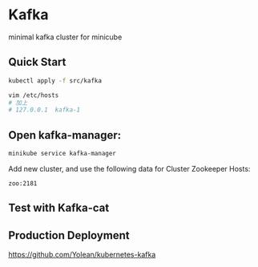 # Kafka

minimal kafka cluster for minicube

## Quick Start

```sh
kubectl apply -f src/kafka

vim /etc/hosts
# 加上 
# 127.0.0.1  kafka-1
```

## Open kafka-manager:

```sh
minikube service kafka-manager
```

Add new cluster, and use the following data for Cluster Zookeeper Hosts:

```
zoo:2181
```

## Test with Kafka-cat



## Production Deployment

https://github.com/Yolean/kubernetes-kafka